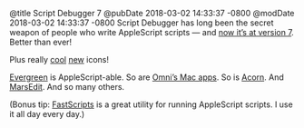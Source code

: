 @title Script Debugger 7
@pubDate 2018-03-02 14:33:37 -0800
@modDate 2018-03-02 14:33:37 -0800
Script Debugger has long been the secret weapon of people who write AppleScript scripts — and [now it’s at version 7](http://latenightsw.com/). Better than ever!

Plus really [cool](https://twitter.com/brentsimmons/status/969696645951537152) [new](https://twitter.com/brentsimmons/status/969697365950062592) icons!

[Evergreen](https://ranchero.com/evergreen/) is AppleScript-able. So are [Omni’s Mac apps](https://omnigroup.com/). So is [Acorn](https://flyingmeat.com/acorn/). And [MarsEdit](https://www.red-sweater.com/marsedit/). And so many others.

(Bonus tip: [FastScripts](https://red-sweater.com/fastscripts/) is a great utility for running AppleScript scripts. I use it all day every day.)
